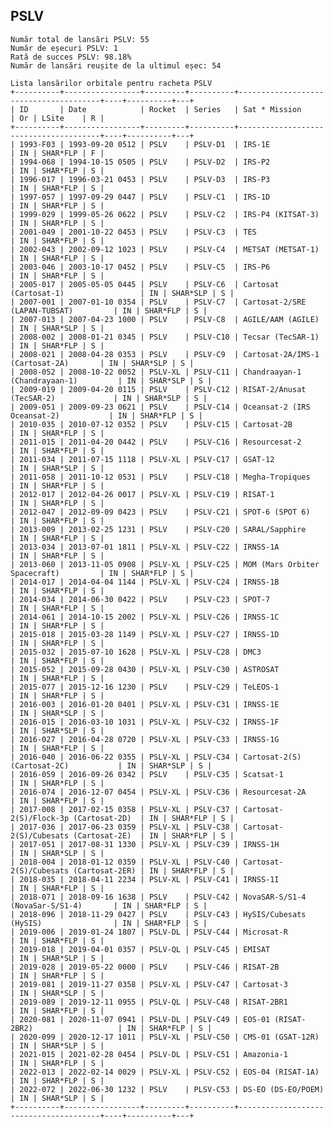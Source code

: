 ## PSLV

    Număr total de lansări PSLV: 55
    Număr de eșecuri PSLV: 1
    Rată de succes PSLV: 98.18%
    Număr de lansări reușite de la ultimul eșec: 54
    
    Lista lansărilor orbitale pentru racheta PSLV
    +----------+-----------------+---------+----------+---------------------------------------+----+----------+---+
    | ID       | Date            | Rocket  | Series   | Sat * Mission                         | Or | LSite    | R |
    +----------+-----------------+---------+----------+---------------------------------------+----+----------+---+
    | 1993-F03 | 1993-09-20 0512 | PSLV    | PSLV-D1  | IRS-1E                                | IN | SHAR*FLP | F |
    | 1994-068 | 1994-10-15 0505 | PSLV    | PSLV-D2  | IRS-P2                                | IN | SHAR*FLP | S |
    | 1996-017 | 1996-03-21 0453 | PSLV    | PSLV-D3  | IRS-P3                                | IN | SHAR*FLP | S |
    | 1997-057 | 1997-09-29 0447 | PSLV    | PSLV-C1  | IRS-1D                                | IN | SHAR*FLP | S |
    | 1999-029 | 1999-05-26 0622 | PSLV    | PSLV-C2  | IRS-P4 (KITSAT-3)                     | IN | SHAR*FLP | S |
    | 2001-049 | 2001-10-22 0453 | PSLV    | PSLV-C3  | TES                                   | IN | SHAR*FLP | S |
    | 2002-043 | 2002-09-12 1023 | PSLV    | PSLV-C4  | METSAT (METSAT-1)                     | IN | SHAR*FLP | S |
    | 2003-046 | 2003-10-17 0452 | PSLV    | PSLV-C5  | IRS-P6                                | IN | SHAR*FLP | S |
    | 2005-017 | 2005-05-05 0445 | PSLV    | PSLV-C6  | Cartosat (Cartosat-1)                 | IN | SHAR*SLP | S |
    | 2007-001 | 2007-01-10 0354 | PSLV    | PSLV-C7  | Cartosat-2/SRE (LAPAN-TUBSAT)         | IN | SHAR*FLP | S |
    | 2007-013 | 2007-04-23 1000 | PSLV    | PSLV-C8  | AGILE/AAM (AGILE)                     | IN | SHAR*SLP | S |
    | 2008-002 | 2008-01-21 0345 | PSLV    | PSLV-C10 | Tecsar (TecSAR-1)                     | IN | SHAR*FLP | S |
    | 2008-021 | 2008-04-28 0353 | PSLV    | PSLV-C9  | Cartosat-2A/IMS-1 (Cartosat-2A)       | IN | SHAR*SLP | S |
    | 2008-052 | 2008-10-22 0052 | PSLV-XL | PSLV-C11 | Chandraayan-1 (Chandrayaan-1)         | IN | SHAR*SLP | S |
    | 2009-019 | 2009-04-20 0115 | PSLV    | PSLV-C12 | RISAT-2/Anusat (TecSAR-2)             | IN | SHAR*SLP | S |
    | 2009-051 | 2009-09-23 0621 | PSLV    | PSLV-C14 | Oceansat-2 (IRS Oceansat-2)           | IN | SHAR*FLP | S |
    | 2010-035 | 2010-07-12 0352 | PSLV    | PSLV-C15 | Cartosat-2B                           | IN | SHAR*FLP | S |
    | 2011-015 | 2011-04-20 0442 | PSLV    | PSLV-C16 | Resourcesat-2                         | IN | SHAR*FLP | S |
    | 2011-034 | 2011-07-15 1118 | PSLV-XL | PSLV-C17 | GSAT-12                               | IN | SHAR*SLP | S |
    | 2011-058 | 2011-10-12 0531 | PSLV    | PSLV-C18 | Megha-Tropiques                       | IN | SHAR*FLP | S |
    | 2012-017 | 2012-04-26 0017 | PSLV-XL | PSLV-C19 | RISAT-1                               | IN | SHAR*FLP | S |
    | 2012-047 | 2012-09-09 0423 | PSLV    | PSLV-C21 | SPOT-6 (SPOT 6)                       | IN | SHAR*FLP | S |
    | 2013-009 | 2013-02-25 1231 | PSLV    | PSLV-C20 | SARAL/Sapphire                        | IN | SHAR*FLP | S |
    | 2013-034 | 2013-07-01 1811 | PSLV-XL | PSLV-C22 | IRNSS-1A                              | IN | SHAR*FLP | S |
    | 2013-060 | 2013-11-05 0908 | PSLV-XL | PSLV-C25 | MOM (Mars Orbiter Spacecraft)         | IN | SHAR*FLP | S |
    | 2014-017 | 2014-04-04 1144 | PSLV-XL | PSLV-C24 | IRNSS-1B                              | IN | SHAR*FLP | S |
    | 2014-034 | 2014-06-30 0422 | PSLV    | PSLV-C23 | SPOT-7                                | IN | SHAR*FLP | S |
    | 2014-061 | 2014-10-15 2002 | PSLV-XL | PSLV-C26 | IRNSS-1C                              | IN | SHAR*FLP | S |
    | 2015-018 | 2015-03-28 1149 | PSLV-XL | PSLV-C27 | IRNSS-1D                              | IN | SHAR*FLP | S |
    | 2015-032 | 2015-07-10 1628 | PSLV-XL | PSLV-C28 | DMC3                                  | IN | SHAR*FLP | S |
    | 2015-052 | 2015-09-28 0430 | PSLV-XL | PSLV-C30 | ASTROSAT                              | IN | SHAR*FLP | S |
    | 2015-077 | 2015-12-16 1230 | PSLV    | PSLV-C29 | TeLEOS-1                              | IN | SHAR*FLP | S |
    | 2016-003 | 2016-01-20 0401 | PSLV-XL | PSLV-C31 | IRNSS-1E                              | IN | SHAR*SLP | S |
    | 2016-015 | 2016-03-10 1031 | PSLV-XL | PSLV-C32 | IRNSS-1F                              | IN | SHAR*SLP | S |
    | 2016-027 | 2016-04-28 0720 | PSLV-XL | PSLV-C33 | IRNSS-1G                              | IN | SHAR*FLP | S |
    | 2016-040 | 2016-06-22 0355 | PSLV-XL | PSLV-C34 | Cartosat-2(S) (Cartosat-2C)           | IN | SHAR*SLP | S |
    | 2016-059 | 2016-09-26 0342 | PSLV    | PSLV-C35 | Scatsat-1                             | IN | SHAR*FLP | S |
    | 2016-074 | 2016-12-07 0454 | PSLV-XL | PSLV-C36 | Resourcesat-2A                        | IN | SHAR*FLP | S |
    | 2017-008 | 2017-02-15 0358 | PSLV-XL | PSLV-C37 | Cartosat-2(S)/Flock-3p (Cartosat-2D)  | IN | SHAR*FLP | S |
    | 2017-036 | 2017-06-23 0359 | PSLV-XL | PSLV-C38 | Cartosat-2(S)/Cubesats (Cartosat-2E)  | IN | SHAR*FLP | S |
    | 2017-051 | 2017-08-31 1330 | PSLV-XL | PSLV-C39 | IRNSS-1H                              | IN | SHAR*SLP | S |
    | 2018-004 | 2018-01-12 0359 | PSLV-XL | PSLV-C40 | Cartosat-2(S)/Cubesats (Cartosat-2ER) | IN | SHAR*FLP | S |
    | 2018-035 | 2018-04-11 2234 | PSLV-XL | PSLV-C41 | IRNSS-1I                              | IN | SHAR*FLP | S |
    | 2018-071 | 2018-09-16 1638 | PSLV    | PSLV-C42 | NovaSAR-S/S1-4 (NovaSar-S/S1-4)       | IN | SHAR*FLP | S |
    | 2018-096 | 2018-11-29 0427 | PSLV    | PSLV-C43 | HySIS/Cubesats (HySIS)                | IN | SHAR*FLP | S |
    | 2019-006 | 2019-01-24 1807 | PSLV-DL | PSLV-C44 | Microsat-R                            | IN | SHAR*FLP | S |
    | 2019-018 | 2019-04-01 0357 | PSLV-QL | PSLV-C45 | EMISAT                                | IN | SHAR*SLP | S |
    | 2019-028 | 2019-05-22 0000 | PSLV    | PSLV-C46 | RISAT-2B                              | IN | SHAR*FLP | S |
    | 2019-081 | 2019-11-27 0358 | PSLV-XL | PSLV-C47 | Cartosat-3                            | IN | SHAR*SLP | S |
    | 2019-089 | 2019-12-11 0955 | PSLV-QL | PSLV-C48 | RISAT-2BR1                            | IN | SHAR*FLP | S |
    | 2020-081 | 2020-11-07 0941 | PSLV-DL | PSLV-C49 | EOS-01 (RISAT-2BR2)                   | IN | SHAR*FLP | S |
    | 2020-099 | 2020-12-17 1011 | PSLV-XL | PSLV-C50 | CMS-01 (GSAT-12R)                     | IN | SHAR*SLP | S |
    | 2021-015 | 2021-02-28 0454 | PSLV-DL | PSLV-C51 | Amazonia-1                            | IN | SHAR*FLP | S |
    | 2022-013 | 2022-02-14 0029 | PSLV-XL | PSLV-C52 | EOS-04 (RISAT-1A)                     | IN | SHAR*FLP | S |
    | 2022-072 | 2022-06-30 1232 | PSLV    | PLSV-C53 | DS-EO (DS-EO/POEM)                    | IN | SHAR*SLP | S |
    +----------+-----------------+---------+----------+---------------------------------------+----+----------+---+
    

